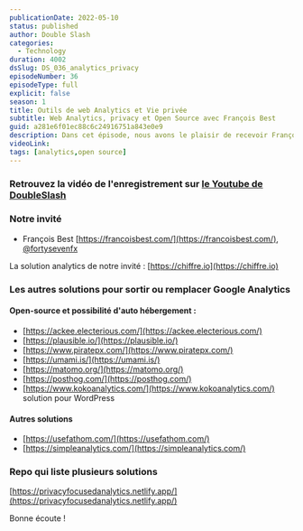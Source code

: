 ```yaml
---
publicationDate: 2022-05-10
status: published
author: Double Slash
categories:
  - Technology
duration: 4002
dsSlug: DS_036_analytics_privacy
episodeNumber: 36
episodeType: full
explicit: false
season: 1
title: Outils de web Analytics et Vie privée
subtitle: Web Analytics, privacy et Open Source avec François Best
guid: a281e6f01ec88c6c24916751a843e0e9
description: Dans cet épisode, nous avons le plaisir de recevoir François Best pour des outils de web Analytics et la protection de notre vie privée.
videoLink:
tags: [analytics,open source]
---
```


### Retrouvez la vidéo de l'enregistrement sur [le Youtube de DoubleSlash](https://youtu.be/AjY6K2WFTD0)

### Notre invité

- François Best [https://francoisbest.com/](https://francoisbest.com/), [@fortysevenfx](https://twitter.com/fortysevenfx)

La solution analytics de notre invité : [https://chiffre.io](https://chiffre.io)

### Les autres solutions pour sortir ou remplacer Google Analytics

#### Open-source et possibilité d'auto hébergement :

- [https://ackee.electerious.com/](https://ackee.electerious.com/)
- [https://plausible.io/](https://plausible.io/)
- [https://www.piratepx.com/](https://www.piratepx.com/)
- [https://umami.is/](https://umami.is/)
- [https://matomo.org/](https://matomo.org/)
- [https://posthog.com/](https://posthog.com/)
- [https://www.kokoanalytics.com/](https://www.kokoanalytics.com/) solution pour WordPress

#### Autres solutions

- [https://usefathom.com/](https://usefathom.com/)
- [https://simpleanalytics.com/](https://simpleanalytics.com/)

### Repo qui liste plusieurs solutions

[https://privacyfocusedanalytics.netlify.app/](https://privacyfocusedanalytics.netlify.app/)

Bonne écoute !

